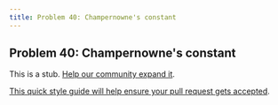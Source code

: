 ```yaml
---
title: Problem 40: Champernowne's constant
---
```

## Problem 40: Champernowne's constant

This is a stub. <a href='https://github.com/freecodecamp/guides/tree/master/src/pages/certifications/coding-interview-prep/project-euler/problem-40-champernownes-constant/index.md' target='_blank' rel='nofollow'>Help our community expand it</a>.

<a href='https://github.com/freecodecamp/guides/blob/master/README.md' target='_blank' rel='nofollow'>This quick style guide will help ensure your pull request gets accepted</a>.

<!-- The article goes here, in GitHub-flavored Markdown. Feel free to add YouTube videos, images, and CodePen/JSBin embeds  -->
